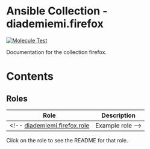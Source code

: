 Ansible Collection - diademiemi.firefox
========================================
[![Molecule Test](https://github.com/diademiemi/ansible_collection_diademiemi.firefox/actions/workflows/molecule.yml/badge.svg)](https://github.com/diademiemi/ansible_collection_diademiemi.firefox/actions/workflows/molecule.yml)

Documentation for the collection firefox.

Contents 
========

Roles
------
Role | Description
--- | ---
<!-- [diademiemi.firefox.role](./roles/role/) | Example role -->

Click on the role to see the README for that role.  

